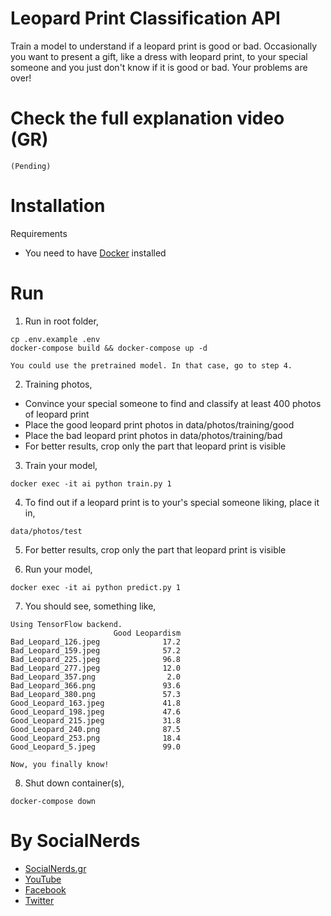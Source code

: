 # Leopard Print Classification API

Train a model to understand if a leopard print is good or bad. Occasionally you want to present
a gift, like a dress with leopard print, to your special someone and you just don't know if it is good or bad.
Your problems are over!

# Check the full explanation video (GR)
`(Pending)`
<!---
[![Αποκρυπτογράφηση Γυναικείου Μυαλού με AI, TensorFlow & Keras](https://img.youtube.com/vi/mKeI0Je9cKs/0.jpg)](https://www.youtube.com/watch?v=mKeI0Je9cKs)
-->

# Installation
Requirements
- You need to have [Docker](https://docs.docker.com/engine/installation/) installed

# Run

1. Run in root folder,
~~~~
cp .env.example .env
docker-compose build && docker-compose up -d
~~~~

`You could use the pretrained model. In that case, go to step 4.`

2. Training photos,
- Convince your special someone to find and classify at least 400 photos of leopard print 
- Place the good leopard print photos in data/photos/training/good
- Place the bad leopard print photos in data/photos/training/bad
- For better results, crop only the part that leopard print is visible

3. Train your model,
~~~~
docker exec -it ai python train.py 1
~~~~

4. To find out if a leopard print is to your's special someone liking, place it in,
~~~~
data/photos/test
~~~~

5. For better results, crop only the part that leopard print is visible

6. Run your model,
~~~~
docker exec -it ai python predict.py 1
~~~~

7. You should see, something like,
~~~~
Using TensorFlow backend.
                       Good Leopardism
Bad_Leopard_126.jpeg              17.2
Bad_Leopard_159.jpeg              57.2
Bad_Leopard_225.jpeg              96.8
Bad_Leopard_277.jpeg              12.0
Bad_Leopard_357.png                2.0
Bad_Leopard_366.png               93.6
Bad_Leopard_380.png               57.3
Good_Leopard_163.jpeg             41.8
Good_Leopard_198.jpeg             47.6
Good_Leopard_215.jpeg             31.8
Good_Leopard_240.png              87.5
Good_Leopard_253.png              18.4
Good_Leopard_5.jpeg               99.0
~~~~

`Now, you finally know!`

8. Shut down container(s),
~~~~
docker-compose down
~~~~

# By SocialNerds
* [SocialNerds.gr](https://www.socialnerds.gr/)
* [YouTube](https://www.youtube.com/SocialNerdsGR)
* [Facebook](https://www.facebook.com/SocialNerdsGR)
* [Twitter](https://twitter.com/socialnerdsgr)